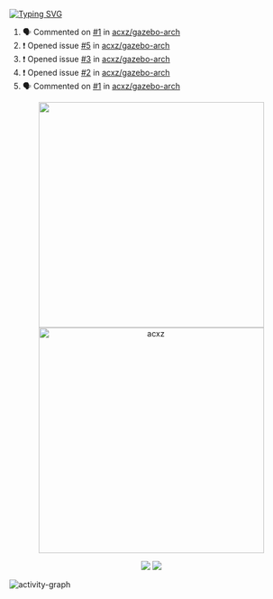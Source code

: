 [![Typing SVG](https://readme-typing-svg.herokuapp.com?size=16&color=AFFFA3&multiline=true&height=75&lines=contributing+to+robotics%2Faerospace%2Fml%2Fgpu+software;packaging+it+for+archlinux;ricer)](https://git.io/typing-svg)

<!--START_SECTION:activity-->
1. 🗣 Commented on [#1](https://github.com/acxz/gazebo-arch/issues/1) in [acxz/gazebo-arch](https://github.com/acxz/gazebo-arch)
2. ❗️ Opened issue [#5](https://github.com/acxz/gazebo-arch/issues/5) in [acxz/gazebo-arch](https://github.com/acxz/gazebo-arch)
3. ❗️ Opened issue [#3](https://github.com/acxz/gazebo-arch/issues/3) in [acxz/gazebo-arch](https://github.com/acxz/gazebo-arch)
4. ❗️ Opened issue [#2](https://github.com/acxz/gazebo-arch/issues/2) in [acxz/gazebo-arch](https://github.com/acxz/gazebo-arch)
5. 🗣 Commented on [#1](https://github.com/acxz/gazebo-arch/issues/1) in [acxz/gazebo-arch](https://github.com/acxz/gazebo-arch)
<!--END_SECTION:activity-->

<p align="center">
  <img width="400em" src=https://github-readme-stats.vercel.app/api?username=acxz&include_all_commits=true&show_icons=true />
  <img width="400em" src="https://github-readme-streak-stats.herokuapp.com/?user=acxz&" alt="acxz" />
</p>

<p align="center">
  <img src=https://github-readme-stats.vercel.app/api/top-langs/?username=acxz&layout=compact />
  <img src=https://github-profile-trophy.vercel.app/?username=acxz&row=2&column=4 />
</p>

![activity-graph](https://activity-graph.herokuapp.com/graph?username=acxz&theme=aqua)

